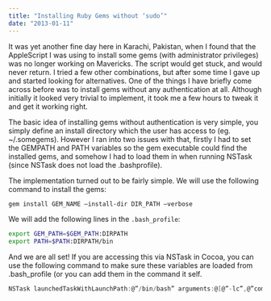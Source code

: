 ```yaml
---
title: "Installing Ruby Gems without ‘sudo’"
date: "2013-01-11"
---
```


It was yet another fine day here in Karachi, Pakistan, when I found that the AppleScript I was using to install some gems (with administrator privileges) was no longer working on Mavericks. The script would get stuck, and would never return. I tried a few other combinations, but after some time I gave up and started looking for alternatives. One of the things I have briefly come across before was to install gems without any authentication at all. Although initially it looked very trivial to implement, it took me a few hours to tweak it and get it working right.

The basic idea of installing gems without authentication is very simple, you simply define an install directory which the user has access to (eg. ~/.somegems). However I ran into two issues with that, firstly I had to set the GEMPATH and PATH variables so the gem executable could find the installed gems, and somehow I had to load them in when running NSTask (since NSTask does not load the .bashprofile).

The implementation turned out to be fairly simple. We will use the following command to install the gems:

```sh
gem install GEM_NAME –install-dir DIR_PATH —verbose
```

We will add the following lines in the `.bash_profile`:

```sh
export GEM_PATH=$GEM_PATH:DIRPATH
export PATH=$PATH:DIRPATH/bin
```

And we are all set! If you are accessing this via NSTask in Cocoa, you can use the following command to make sure these variables are loaded from .bash_profile (or you can add them in the command it self.

```objective-c
NSTask launchedTaskWithLaunchPath:@”/bin/bash” arguments:@[@”-lc”,@”command”]
```
